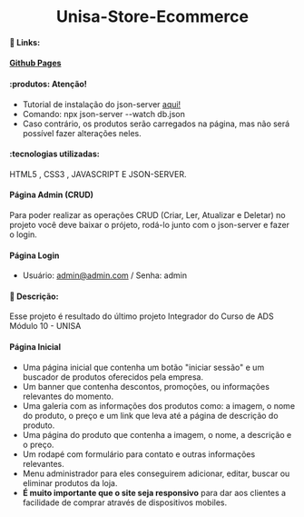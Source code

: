 <h1 align="center">Unisa-Store-Ecommerce</h1>

#### :sparkler: Links:

#### [Github Pages](https://github.com/leandroOmenezes/)

#### :produtos: Atenção!

- Tutorial de instalação do json-server [aqui!](https://blog.betrybe.com/json-server/#2)
- Comando: npx json-server --watch db.json
- Caso contrário, os produtos serão carregados na página, mas não será possível fazer alterações neles.

#### :tecnologias utilizadas:

HTML5 , CSS3 , JAVASCRIPT E JSON-SERVER. 

#### Página Admin (CRUD)

Para poder realizar as operações CRUD (Criar, Ler, Atualizar e Deletar) no projeto você deve baixar o prójeto, rodá-lo junto com o json-server e fazer 
o login.

#### Página Login

- Usuário: admin@admin.com / Senha: admin

#### :scroll: Descrição:

Esse projeto é resultado do último projeto Integrador do Curso de ADS Módulo 10 - UNISA   

#### Página Inicial

- Uma página inicial que contenha um botão "iniciar sessão" e um buscador de produtos oferecidos pela empresa.
- Um banner que contenha descontos, promoções, ou informações relevantes do momento.
- Uma galeria com as informações dos produtos como: a imagem, o nome do produto, o preço e um link que leva até a página de descrição do produto.
- Uma página do produto que contenha a imagem, o nome, a descrição e o preço.
- Um rodapé com formulário para contato e outras informações relevantes.
- Menu administrador para eles conseguirem adicionar, editar, buscar ou eliminar produtos da loja.
- **É muito importante que o site seja responsivo** para dar aos clientes a facilidade de comprar através de dispositivos mobiles.





 
